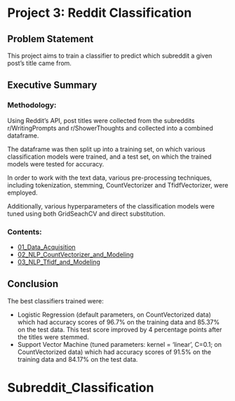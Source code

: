 # Project 3: Reddit Classification

## Problem Statement

This project aims to train a classifier to predict which subreddit a given post’s title came from.


## Executive Summary

### Methodology:

Using Reddit’s API, post titles were collected from the subreddits r/WritingPrompts and r/ShowerThoughts and collected into a combined dataframe.

The dataframe was then split up into a training set, on which various classification models were trained, and a test set, on which the trained models were tested for accuracy.

In order to work with the text data, various pre-processing techniques, including tokenization, stemming, CountVectorizer and TfidfVectorizer, were employed.

Additionally, various hyperparameters of the classification models were tuned using both GridSeachCV and direct substitution.

### Contents:
- [01_Data_Acquisition](https://git.generalassemb.ly/kevincrystal/DSI-labs-and-projects/blob/master/projects/project_3/01_Data_Acquisition.ipynb)
- [02_NLP_CountVectorizer_and_Modeling](https://git.generalassemb.ly/kevincrystal/DSI-labs-and-projects/blob/master/projects/project_3/02_NLP_CountVectorizer_and_Modeling.ipynb)
- [03_NLP_Tfidf_and_Modeling](https://git.generalassemb.ly/kevincrystal/DSI-labs-and-projects/blob/master/projects/project_3/03_NLP_Tfidf_and_Modeling.ipynb)


## Conclusion

The best classifiers trained were:
- Logistic Regression (default parameters, on CountVectorized data) which had accuracy scores of 96.7% on the training data and 85.37% on the test data. This test score improved by 4 percentage points after the titles were stemmed.
- Support Vector Machine (tuned parameters: kernel = ‘linear’, C=0.1; on CountVectorized data) which had accuracy scores of 91.5% on the training data and 84.17% on the test data.
# Subreddit_Classification

